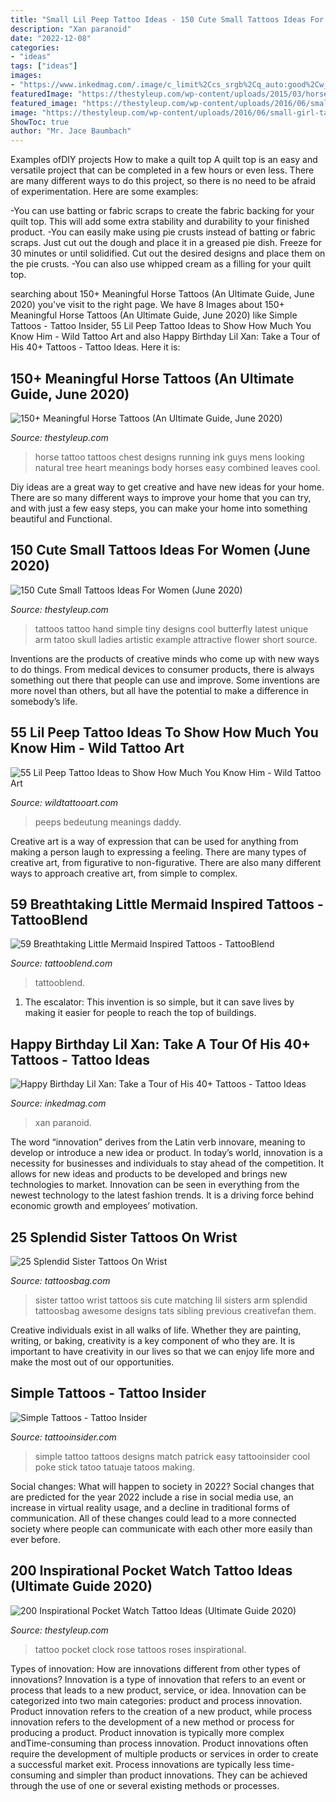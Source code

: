 ```yaml
---
title: "Small Lil Peep Tattoo Ideas - 150 Cute Small Tattoos Ideas For Women (june 2020)"
description: "Xan paranoid"
date: "2022-12-08"
categories:
- "ideas"
tags: ["ideas"]
images:
- "https://www.inkedmag.com/.image/c_limit%2Ccs_srgb%2Cq_auto:good%2Cw_700/MTY2NzAyMDQzOTMzNzEzNzYw/screen-shot-2019-09-05-at-114459-am.png"
featuredImage: "https://thestyleup.com/wp-content/uploads/2015/03/horse-tattoo-designs-14.jpg"
featured_image: "https://thestyleup.com/wp-content/uploads/2016/06/small-girl-tattoo-71-650x650.jpg"
image: "https://thestyleup.com/wp-content/uploads/2016/06/small-girl-tattoo-71-650x650.jpg"
ShowToc: true
author: "Mr. Jace Baumbach"
---
```



Examples ofDIY projects
How to make a quilt top
A quilt top is an easy and versatile project that can be completed in a few hours or even less. There are many different ways to do this project, so there is no need to be afraid of experimentation. Here are some examples: 

-You can use batting or fabric scraps to create the fabric backing for your quilt top. This will add some extra stability and durability to your finished product. 
-You can easily make using pie crusts instead of batting or fabric scraps. Just cut out the dough and place it in a greased pie dish. Freeze for 30 minutes or until solidified. Cut out the desired designs and place them on the pie crusts. 
-You can also use whipped cream as a filling for your quilt top.

	

		
searching about 150+ Meaningful Horse Tattoos (An Ultimate Guide, June 2020) you've visit to the right page. We have 8 Images about 150+ Meaningful Horse Tattoos (An Ultimate Guide, June 2020) like Simple Tattoos - Tattoo Insider, 55 Lil Peep Tattoo Ideas to Show How Much You Know Him - Wild Tattoo Art and also Happy Birthday Lil Xan: Take a Tour of His 40+ Tattoos - Tattoo Ideas. Here it is:
		
    
## 150+ Meaningful Horse Tattoos (An Ultimate Guide, June 2020)

<img loading=lazy src="https://thestyleup.com/wp-content/uploads/2015/03/horse-tattoo-designs-14.jpg" onerror="this.onerror=null;this.src='https://tse1.mm.bing.net/th?id=OIP.oW-LvMk7lWljTAweLv1zBgHaJC&amp;pid=15.1';" alt="150+ Meaningful Horse Tattoos (An Ultimate Guide, June 2020)">

_Source: thestyleup.com_

>horse tattoo tattoos chest designs running ink guys mens looking natural tree heart meanings body horses easy combined leaves cool. 

	

Diy ideas are a great way to get creative and have new ideas for your home. There are so many different ways to improve your home that you can try, and with just a few easy steps, you can make your home into something beautiful and Functional.

    
## 150 Cute Small Tattoos Ideas For Women (June 2020)

<img loading=lazy src="https://thestyleup.com/wp-content/uploads/2016/06/small-girl-tattoo-71-650x650.jpg" onerror="this.onerror=null;this.src='https://tse1.mm.bing.net/th?id=OIP.Di1S0eLuxl5q0n9CCus7sAHaHa&amp;pid=15.1';" alt="150 Cute Small Tattoos Ideas For Women (June 2020)">

_Source: thestyleup.com_

>tattoos tattoo hand simple tiny designs cool butterfly latest unique arm tatoo skull ladies artistic example attractive flower short source. 

	

Inventions are the products of creative minds who come up with new ways to do things. From medical devices to consumer products, there is always something out there that people can use and improve. Some inventions are more novel than others, but all have the potential to make a difference in somebody’s life.

    
## 55 Lil Peep Tattoo Ideas To Show How Much You Know Him - Wild Tattoo Art

<img loading=lazy src="https://www.wildtattooart.com/wp-content/uploads/2021/05/Lil_Peep_Tattoos16052132-768x656.jpg" onerror="this.onerror=null;this.src='https://tse4.mm.bing.net/th?id=OIP.xYrUts49zYOm9alrc8GqIgHaGU&amp;pid=15.1';" alt="55 Lil Peep Tattoo Ideas to Show How Much You Know Him - Wild Tattoo Art">

_Source: wildtattooart.com_

>peeps bedeutung meanings daddy. 

	

Creative art is a way of expression that can be used for anything from making a person laugh to expressing a feeling. There are many types of creative art, from figurative to non-figurative. There are also many different ways to approach creative art, from simple to complex.

    
## 59 Breathtaking Little Mermaid Inspired Tattoos - TattooBlend

<img loading=lazy src="https://tattooblend.com/wp-content/uploads/2015/10/simple-little-mermaid-tattoos.jpg" onerror="this.onerror=null;this.src='https://tse4.mm.bing.net/th?id=OIP.cURvjUrLXQRecQRbE41OEAHaJ4&amp;pid=15.1';" alt="59 Breathtaking Little Mermaid Inspired Tattoos - TattooBlend">

_Source: tattooblend.com_

>tattooblend. 

	

1. The escalator: This invention is so simple, but it can save lives by making it easier for people to reach the top of buildings.

    
## Happy Birthday Lil Xan: Take A Tour Of His 40+ Tattoos - Tattoo Ideas

<img loading=lazy src="https://www.inkedmag.com/.image/c_limit%2Ccs_srgb%2Cq_auto:good%2Cw_700/MTY2NzAyMDQzOTMzNzEzNzYw/screen-shot-2019-09-05-at-114459-am.png" onerror="this.onerror=null;this.src='https://tse1.mm.bing.net/th?id=OIP.R1jFlllZaUFLw4dbCQt41wHaH2&amp;pid=15.1';" alt="Happy Birthday Lil Xan: Take a Tour of His 40+ Tattoos - Tattoo Ideas">

_Source: inkedmag.com_

>xan paranoid. 

	

The word “innovation” derives from the Latin verb innovare, meaning to develop or introduce a new idea or product. In today’s world, innovation is a necessity for businesses and individuals to stay ahead of the competition. It allows for new ideas and products to be developed and brings new technologies to market. Innovation can be seen in everything from the newest technology to the latest fashion trends. It is a driving force behind economic growth and employees’ motivation.

    
## 25 Splendid Sister Tattoos On Wrist

<img loading=lazy src="http://www.tattoosbag.com/wp-content/uploads/2016/09/Little-Big-Sister-Tattoo-On-Wrist-sw1210.jpg" onerror="this.onerror=null;this.src='https://tse4.mm.bing.net/th?id=OIP.wInjJNFLaC74PKHuEcOJWgHaJ2&amp;pid=15.1';" alt="25 Splendid Sister Tattoos On Wrist">

_Source: tattoosbag.com_

>sister tattoo wrist tattoos sis cute matching lil sisters arm splendid tattoosbag awesome designs tats sibling previous creativefan them. 

	

Creative individuals exist in all walks of life. Whether they are painting, writing, or baking, creativity is a key component of who they are. It is important to have creativity in our lives so that we can enjoy life more and make the most out of our opportunities.

    
## Simple Tattoos - Tattoo Insider

<img loading=lazy src="https://www.tattooinsider.com/wp-content/uploads/2018/03/Match-Simple-Tattoo-by-Patrick.jpg" onerror="this.onerror=null;this.src='https://tse1.mm.bing.net/th?id=OIP.NuDurFYIpU1MIi-NQBptwwHaKF&amp;pid=15.1';" alt="Simple Tattoos - Tattoo Insider">

_Source: tattooinsider.com_

>simple tattoo tattoos designs match patrick easy tattooinsider cool poke stick tatoo tatuaje tatoos making. 

	

Social changes: What will happen to society in 2022?
Social changes that are predicted for the year 2022 include a rise in social media use, an increase in virtual reality usage, and a decline in traditional forms of communication. All of these changes could lead to a more connected society where people can communicate with each other more easily than ever before.

    
## 200 Inspirational Pocket Watch Tattoo Ideas (Ultimate Guide 2020)

<img loading=lazy src="https://thestyleup.com/wp-content/uploads/2015/03/30-clock-n-rose-557x1024.jpg" onerror="this.onerror=null;this.src='https://tse2.mm.bing.net/th?id=OIP.bJfEuU1X8eocmKjC7h7WuQHaNn&amp;pid=15.1';" alt="200 Inspirational Pocket Watch Tattoo Ideas (Ultimate Guide 2020)">

_Source: thestyleup.com_

>tattoo pocket clock rose tattoos roses inspirational. 

	

Types of innovation: How are innovations different from other types of innovations?
Innovation is a type of innovation that refers to an event or process that leads to a new product, service, or idea. Innovation can be categorized into two main categories: product and process innovation. Product innovation refers to the creation of a new product, while process innovation refers to the development of a new method or process for producing a product. 
Product innovation is typically more complex andTime-consuming than process innovation. Product innovations often require the development of multiple products or services in order to create a successful market exit. Process innovations are typically less time-consuming and simpler than product innovations. They can be achieved through the use of one or several existing methods or processes.

